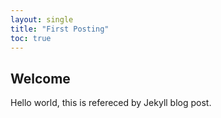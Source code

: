 ```yaml
---
layout: single
title: "First Posting"
toc: true
---
```


## Welcome

Hello world, this is refereced by Jekyll blog post.

